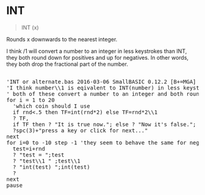 # INT

> INT (x)

Rounds x downwards to the nearest integer.

I think /1 will convert a number to an integer in less keystrokes than INT, they both round down for positives and up for negatives.
In other words, they both drop the fractional part of the number.
<pre>

'INT or alternate.bas 2016-03-06 SmallBASIC 0.12.2 [B+=MGA]
'I think number\\1 is eqivalent to INT(number) in less keystrokes
' both of these convert a number to an integer and both round down to do it.
for i = 1 to 20
  'which coin should I use
  if rnd<.5 then TF=int(rnd*2) else TF=rnd*2\\1
  ? TF,
  if TF then ? "It is true now."; else ? "Now it's false.";
  ?spc(3)+"press a key or click for next..."
next
for i=0 to -10 step -1 'they seem to behave the same for negatives too
  test=i+rnd
  ? "test = ";test
  ? "test\\1 " ;test\\1
  ? "int(test) ";int(test)
  ?
next
pause

</pre>

